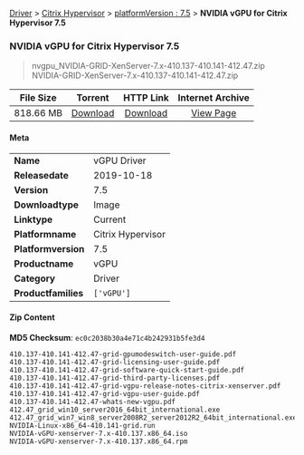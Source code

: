 
[Driver](/README.md)  >  [Citrix Hypervisor](/index/Driver/Citrix_Hypervisor.md)  >  [platformVersion : 7.5](/index/Driver/Citrix_Hypervisor/7.5.md)  >  **NVIDIA vGPU for Citrix Hypervisor 7.5**


###    NVIDIA vGPU for Citrix Hypervisor 7.5

> nvgpu_NVIDIA-GRID-XenServer-7.x-410.137-410.141-412.47.zip   
> NVIDIA-GRID-XenServer-7.x-410.137-410.141-412.47.zip   


| **File Size** | **Torrent**  | **HTTP Link** | **Internet Archive** |
|:-------------:|:------------:|:-------------:|:--------------------:|
| 818.66 MB |  [Download](https://archive.org/download/nvgpu_NVIDIA-GRID-XenServer-7.x-410.137-410.141-412.47.zip/nvgpu_NVIDIA-GRID-XenServer-7.x-410.137-410.141-412.47.zip_archive.torrent)       | [Download](https://archive.org/compress/nvgpu_NVIDIA-GRID-XenServer-7.x-410.137-410.141-412.47.zip) | [View Page](https://archive.org/details/nvgpu_NVIDIA-GRID-XenServer-7.x-410.137-410.141-412.47.zip)       |

#### Meta

<table>
<tr><td><strong>Name</strong></td><td>vGPU Driver</td></tr>
<tr><td><strong>Releasedate</strong></td><td>2019-10-18</td></tr>
<tr><td><strong>Version</strong></td><td>7.5</td></tr>
<tr><td><strong>Downloadtype</strong></td><td>Image</td></tr>
<tr><td><strong>Linktype</strong></td><td>Current</td></tr>
<tr><td><strong>Platformname</strong></td><td>Citrix Hypervisor</td></tr>
<tr><td><strong>Platformversion</strong></td><td>7.5</td></tr>
<tr><td><strong>Productname</strong></td><td>vGPU</td></tr>
<tr><td><strong>Category</strong></td><td>Driver</td></tr>
<tr><td><strong>Productfamilies</strong></td><td><code>['vGPU']</code></td></tr>
</table>

#### Zip Content

**MD5 Checksum**: `ec0c2038b30a4e71c4b242931b5fe3d4`

```text
410.137-410.141-412.47-grid-gpumodeswitch-user-guide.pdf
410.137-410.141-412.47-grid-licensing-user-guide.pdf
410.137-410.141-412.47-grid-software-quick-start-guide.pdf
410.137-410.141-412.47-grid-third-party-licenses.pdf
410.137-410.141-412.47-grid-vgpu-release-notes-citrix-xenserver.pdf
410.137-410.141-412.47-grid-vgpu-user-guide.pdf
410.137-410.141-412.47-whats-new-vgpu.pdf
412.47_grid_win10_server2016_64bit_international.exe
412.47_grid_win7_win8_server2008R2_server2012R2_64bit_international.exe
NVIDIA-Linux-x86_64-410.141-grid.run
NVIDIA-vGPU-xenserver-7.x-410.137.x86_64.iso
NVIDIA-vGPU-xenserver-7.x-410.137.x86_64.rpm
```